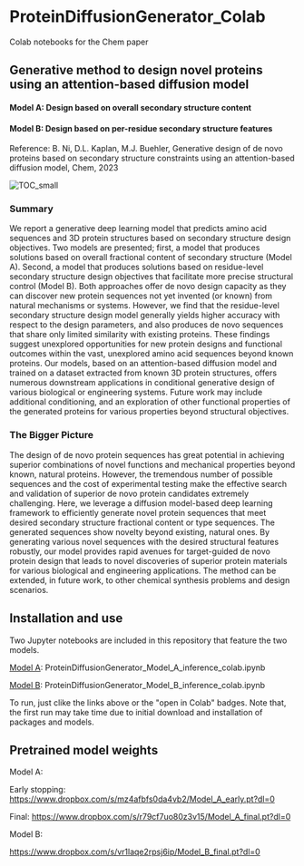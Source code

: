 # ProteinDiffusionGenerator_Colab
Colab notebooks for the Chem paper
## Generative method to design novel proteins using an attention-based diffusion model

#### Model A: Design based on overall secondary structure content
#### Model B: Design based on per-residue secondary structure features

Reference: B. Ni, D.L. Kaplan, M.J. Buehler, Generative design of de novo proteins based on secondary structure constraints using an attention-based diffusion model, Chem, 2023

![TOC_small](https://user-images.githubusercontent.com/101393859/225438367-3fc51d61-bef3-4fc8-9511-092d0ea84fc7.png)

### Summary

We report a generative deep learning model that predicts amino acid sequences and 3D protein structures based on secondary structure design objectives. Two models are presented; first, a model that produces solutions based on overall fractional content of secondary structure (Model A). Second, a model that produces solutions based on residue-level secondary structure design objectives that facilitate more precise structural control (Model B). Both approaches offer de novo design capacity as they can discover new protein sequences not yet invented (or known) from natural mechanisms or systems. However, we find that the residue-level secondary structure design model generally yields higher accuracy with respect to the design parameters, and also produces de novo sequences that share only limited similarity with existing proteins.  These findings suggest unexplored opportunities for new protein designs and functional outcomes within the vast, unexplored amino acid sequences beyond known proteins. Our models, based on an attention-based diffusion model and trained on a dataset extracted from known 3D protein structures, offers numerous downstream applications in conditional generative design of various biological or engineering systems. Future work may include additional conditioning, and an exploration of other functional properties of the generated proteins for various properties beyond structural objectives. 

### The Bigger Picture

The design of de novo protein sequences has great potential in achieving superior combinations of novel functions and mechanical properties beyond known, natural proteins. However, the tremendous number of possible sequences and the cost of experimental testing make the effective search and validation of superior de novo protein candidates extremely challenging. Here, we leverage a diffusion model-based deep learning framework to efficiently generate novel protein sequences that meet desired secondary structure fractional content or type sequences. The generated sequences show novelty beyond existing, natural ones. By generating various novel sequences with the desired structural features robustly, our model provides rapid avenues for target-guided de novo protein design that leads to novel discoveries of superior protein materials for various biological and engineering applications. The method can be extended, in future work, to other chemical synthesis problems and design scenarios.

## Installation and use

Two Jupyter notebooks are included in this repository that feature the two models.

[Model A](https://colab.research.google.com/github/Bo-Ni/ProteinDiffusionGenerator_Colab/blob/main/ProteinDiffusionGenerator_Model_A_inference_colab.ipynb): ProteinDiffusionGenerator_Model_A_inference_colab.ipynb

[Model B](https://colab.research.google.com/github/Bo-Ni/ProteinDiffusionGenerator_Colab/blob/main/ProteinDiffusionGenerator_Model_B_inference_colab.ipynb): ProteinDiffusionGenerator_Model_B_inference_colab.ipynb

To run, just clike the links above or the "open in Colab" badges.
Note that, the first run may take time due to initial download and installation of packages and models.

## Pretrained model weights

Model A:

Early stopping: https://www.dropbox.com/s/mz4afbfs0da4vb2/Model_A_early.pt?dl=0

Final: https://www.dropbox.com/s/r79cf7uo80z3v15/Model_A_final.pt?dl=0

Model B:

https://www.dropbox.com/s/vr1laqe2rpsj6ip/Model_B_final.pt?dl=0 